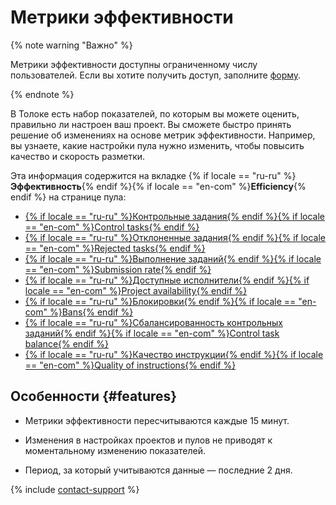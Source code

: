 # Метрики эффективности

{% note warning "Важно" %}

Метрики эффективности доступны ограниченному числу пользователей. Если вы хотите получить доступ, заполните [форму](https://toloka.ai/request-early-access/).

{% endnote %}

В Толоке есть набор показателей, по которым вы можете оценить, правильно ли настроен ваш проект. Вы сможете быстро принять решение об изменениях на основе метрик эффективности. Например, вы узнаете, какие настройки пула нужно изменить, чтобы повысить качество и скорость разметки.

Эта информация содержится на вкладке {% if locale == "ru-ru" %}**Эффективность**{% endif %}{% if locale == "en-com" %}**Efficiency**{% endif %} на странице пула:

- [{% if locale == "ru-ru" %}Контрольные задания{% endif %}{% if locale == "en-com" %}Control tasks{% endif %}](control-tasks-share.md)
- [{% if locale == "ru-ru" %}Отклоненные задания{% endif %}{% if locale == "en-com" %}Rejected tasks{% endif %}](rejected-tasks.md)
- [{% if locale == "ru-ru" %}Выполнение заданий{% endif %}{% if locale == "en-com" %}Submission rate{% endif %}](submitting-tasks.md)
- [{% if locale == "ru-ru" %}Доступные исполнители{% endif %}{% if locale == "en-com" %}Project availability{% endif %}](available-performers.md)
- [{% if locale == "ru-ru" %}Блокировки{% endif %}{% if locale == "en-com" %}Bans{% endif %}](ban-rate.md)
- [{% if locale == "ru-ru" %}Сбалансированность контрольных заданий{% endif %}{% if locale == "en-com" %}Control task balance{% endif %}](control-tasks-balance.md)
- [{% if locale == "ru-ru" %}Качество инструкции{% endif %}{% if locale == "en-com" %}Quality of instructions{% endif %}](instruction-quality.md)

## Особенности {#features}

- Метрики эффективности пересчитываются каждые 15 минут.

- Изменения в настройках проектов и пулов не приводят к моментальному изменению показателей.

- Период, за который учитываются данные — последние 2 дня.

{% include [contact-support](../../_includes/contact-support-help.md) %}